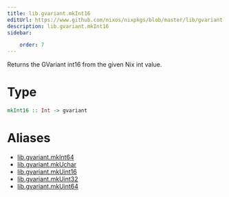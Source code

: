 ```yaml
---
title: lib.gvariant.mkInt16
editUrl: https://www.github.com/nixos/nixpkgs/blob/master/lib/gvariant.nix#L19C20
description: lib.gvariant.mkInt16
sidebar:

    order: 7
---
```


Returns the GVariant int16 from the given Nix int value.

# Type

```haskell
mkInt16 :: Int -> gvariant
```


# Aliases

- [lib.gvariant.mkInt64](./reference/lib/gvariant/lib-gvariant-mkInt64)
- [lib.gvariant.mkUchar](./reference/lib/gvariant/lib-gvariant-mkUchar)
- [lib.gvariant.mkUint16](./reference/lib/gvariant/lib-gvariant-mkUint16)
- [lib.gvariant.mkUint32](./reference/lib/gvariant/lib-gvariant-mkUint32)
- [lib.gvariant.mkUint64](./reference/lib/gvariant/lib-gvariant-mkUint64)


